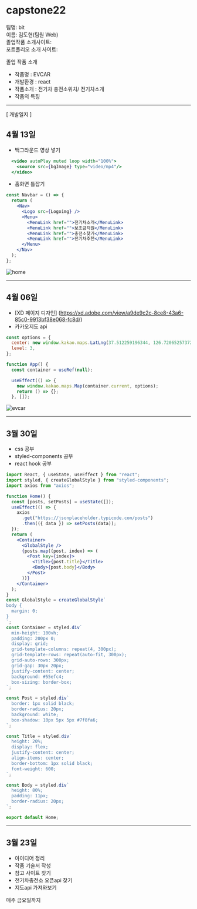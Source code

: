 # capstone22

팀명: bit<br>
이름: 김도현(팀원 Web)<br>
졸업작품 소개사이트:<br>
포트폴리오 소개 사이트:<br>


졸업 작품 소개
- 작품명 : EVCAR
- 개발환경 : react
- 작품소개 : 전기차 충전소위치/ 전기차소개
- 작품의 특징

***
[ 개발일지 ]
## 4월 13일

- 백그라운드 영상 넣기
```jsx
  <video autoPlay muted loop width="100%">
    <source src={bgImage} type="video/mp4"/>
  </video>
```
- 홈화면 틀잡기
```jsx
const Navbar = () => {
  return (
    <Nav>
      <Logo src={Logoimg} />
      <Menu>
        <MenuLink href="">전기차소개</MenuLink>
        <MenuLink href="">보조금지원</MenuLink>
        <MenuLink href="">충전소찾기</MenuLink>
        <MenuLink href="">전기차추천</MenuLink>
      </Menu>
    </Nav>
  );
};
```
![home](https://blogfiles.pstatic.net/MjAyMjA0MTVfMTUg/MDAxNjUwMDMzOTY2Nzg0.aF0Vnj1zttP9xX2lojHmy1FpFrQ5LtohTI8SCnZsg8wg.XIJ5bVRcwNztRqFC1IC4p9sx_EnfctG4-m4964TIYkgg.JPEG.alsl970/dee.JPG)
***
## 4월 06일

- [XD 페이지 디자인] (https://xd.adobe.com/view/a9de9c2c-8ce8-43a6-85c0-9913bf38e068-fc8d/)
- 카카오지도 api
```jsx
const options = {
  center: new window.kakao.maps.LatLng(37.512259196344, 126.72065257372), //지도의 중심좌표.
  level: 3,
};

function App() {
  const container = useRef(null);

  useEffect(() => {
    new window.kakao.maps.Map(container.current, options); 
    return () => {};
  }, []);
```
![evcar](https://user-images.githubusercontent.com/89895926/162460055-5c7be7c1-f69e-4ff2-bcf8-7c9edf6cb1d6.png)

***
## 3월 30일

- css 공부
- styled-components 공부
- react hook 공부

```jsx
import React, { useState, useEffect } from "react";
import styled, { createGlobalStyle } from "styled-components";
import axios from "axios";

function Home() {
  const [posts, setPosts] = useState([]);
  useEffect(() => {
    axios
      .get("https://jsonplaceholder.typicode.com/posts")
      .then(({ data }) => setPosts(data));
  });
  return (
    <Container>
      <GlobalStyle />
      {posts.map((post, index) => (
        <Post key={index}>
          <Title>{post.title}</Title>
          <Body>{post.body}</Body>
        </Post>
      ))}
    </Container>
  );
}
const GlobalStyle = createGlobalStyle`
body {
  margin: 0;
}
`;
const Container = styled.div`
  min-height: 100vh;
  padding: 200px 0;
  display: grid;
  grid-template-columns: repeat(4, 300px);
  grid-template-rows: repeat(auto-fit, 300px);
  grid-auto-rows: 300px;
  grid-gap: 30px 20px;
  justify-content: center;
  background: #55efc4;
  box-sizing: border-box;
`;

const Post = styled.div`
  border: 1px solid black;
  border-radius: 20px;
  background: white;
  box-shadow: 10px 5px 5px #7f8fa6;
`;

const Title = styled.div`
  height: 20%;
  display: flex;
  justify-content: center;
  align-items: center;
  border-bottom: 1px solid black;
  font-weight: 600;
`;

const Body = styled.div`
  height: 80%;
  padding: 11px;
  border-radius: 20px;
`;

export default Home;
```
***
## 3월 23일

- 아이디어 정리 
- 작품 기술서 작성
- 참고 사이트 찾기
- 전기차충전소 오픈api 찾기
- 지도api 가져와보기



매주 금요일까지
